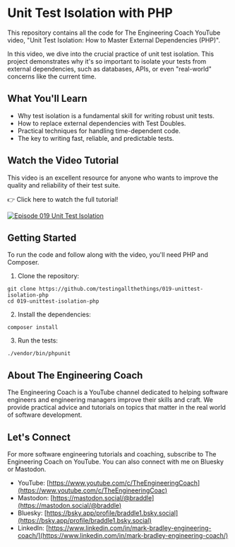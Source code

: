 # Unit Test Isolation with PHP

This repository contains all the code for The Engineering Coach YouTube video, "Unit Test Isolation: How to Master External Dependencies (PHP)".

In this video, we dive into the crucial practice of unit test isolation. This project demonstrates why it's so important to isolate your tests from external dependencies, such as databases, APIs, or even "real-world" concerns like the current time.

## What You'll Learn
  - Why test isolation is a fundamental skill for writing robust unit tests.
  - How to replace external dependencies with Test Doubles.
  - Practical techniques for handling time-dependent code.
  - The key to writing fast, reliable, and predictable tests.

## Watch the Video Tutorial

This video is an excellent resource for anyone who wants to improve the quality and reliability of their test suite.

👉 Click here to watch the full tutorial!

[![Episode 019 Unit Test Isolation](https://img.youtube.com/vi/H5XbK91ncx0/0.jpg)](https://www.youtube.com/watch?v=H5XbK91ncx0)

## Getting Started

To run the code and follow along with the video, you'll need PHP and Composer.

1. Clone the repository:

```shell
git clone https://github.com/testingallthethings/019-unittest-isolation-php
cd 019-unittest-isolation-php
```

2. Install the dependencies:

```shell
composer install
```

3. Run the tests:

```shell
./vendor/bin/phpunit
```

## About The Engineering Coach

The Engineering Coach is a YouTube channel dedicated to helping software engineers and engineering managers improve their skills and craft. We provide practical advice and tutorials on topics that matter in the real world of software development.

## Let's Connect

For more software engineering tutorials and coaching, subscribe to The Engineering Coach on YouTube. You can also connect with me on Bluesky or Mastodon.

  - YouTube: [https://www.youtube.com/c/TheEngineeringCoach](https://www.youtube.com/c/TheEngineeringCoac)
  - Mastodon: [https://mastodon.social/@braddle](https://mastodon.social/@braddle)
  - Bluesky: [https://bsky.app/profile/braddle1.bsky.social](https://bsky.app/profile/braddle1.bsky.social)
  - LinkedIn: [https://www.linkedin.com/in/mark-bradley-engineering-coach/](https://www.linkedin.com/in/mark-bradley-engineering-coach/)

